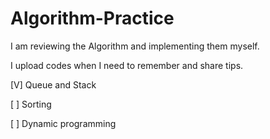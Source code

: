 # Algorithm-Practice

I am reviewing the Algorithm and implementing them myself.

I upload codes when I need to remember and share tips.

<My Plan>
[V] Queue and Stack
  
[ ] Sorting
  
[ ] Dynamic programming
